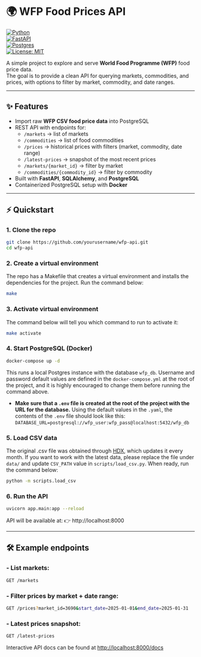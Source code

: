 # 🌍 WFP Food Prices API

[![Python](https://img.shields.io/badge/python-3.11+-blue.svg)](https://www.python.org/)  
[![FastAPI](https://img.shields.io/badge/FastAPI-0.110+-green.svg)](https://fastapi.tiangolo.com/)  
[![Postgres](https://img.shields.io/badge/PostgreSQL-15+-blue.svg)](https://www.postgresql.org/)  
[![License: MIT](https://img.shields.io/badge/License-MIT-yellow.svg)](LICENSE)


A simple project to explore and serve **World Food Programme (WFP)** food price data.  
The goal is to provide a clean API for querying markets, commodities, and prices, with options to filter by market, commodity, and date ranges.

---

## ✨ Features
- Import raw **WFP CSV food price data** into PostgreSQL  
- REST API with endpoints for:
  - `/markets` → list of markets  
  - `/commodities` → list of food commodities  
  - `/prices` → historical prices with filters (market, commodity, date range)  
  - `/latest-prices` → snapshot of the most recent prices 
  - `/markets/{market_id}` → filter by market
  - `/commodities/{commodity_id}` → filter by commodity
- Built with **FastAPI**, **SQLAlchemy**, and **PostgreSQL**  
- Containerized PostgreSQL setup with **Docker**  

---

## ⚡ Quickstart

### 1. Clone the repo
```bash
git clone https://github.com/yourusername/wfp-api.git
cd wfp-api
```

### 2. Create a virtual environment
The repo has a Makefile that creates a virtual environment and installs the dependencies for the project. Run the command below:
```bash
make
```

### 3. Activate virtual environment
The command below will tell you which command to run to activate it:
```bash
make activate
```

### 4. Start PostgreSQL (Docker)
```bash
docker-compose up -d
```
This runs a local Postgres instance with the database `wfp_db`. Username and password default values are defined in the `docker-compose.yml` at the root of the project, and it is highly encouraged to change them before running the command above.
- **Make sure that a `.env` file is created at the root of the project with the URL for the database.** Using the default values in the `.yaml`, the contents of the `.env` file should look like this: `DATABASE_URL=postgresql://wfp_user:wfp_pass@localhost:5432/wfp_db`

### 5. Load CSV data
The original .csv file was obtained through [HDX](https://data.humdata.org/dataset/global-wfp-food-prices), which updates it every month. If you want to work with the latest data, please replace the file under `data/` and update `CSV_PATH` value in `scripts/load_csv.py`.
When ready, run the command below:
```bash
python -m scripts.load_csv
```

### 6. Run the API
```bash
uvicorn app.main:app --reload
```
API will be available at:
👉 http://localhost:8000


---

## 🛠️ Example endpoints
### - List markets:
```bash
GET /markets

```
### - Filter prices by market + date range:
```bash
GET /prices?market_id=3690&start_date=2025-01-01&end_date=2025-01-31

```
### - Latest prices snapshot:
```bash
GET /latest-prices
```

Interactive API docs can be found at [http://localhost:8000/docs](http://localhost:8000/docs)